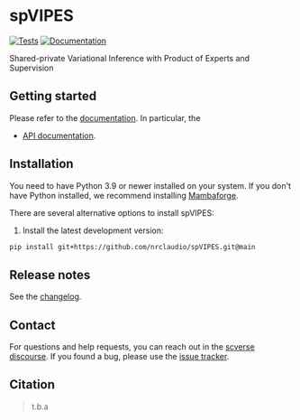 # spVIPES

[![Tests][badge-tests]][link-tests]
[![Documentation][badge-docs]][link-docs]

[badge-tests]: https://img.shields.io/github/actions/workflow/status/nrclaudio/spVIPES/test.yaml?branch=main
[link-tests]: https://github.com/nrclaudio/spVIPES/actions/workflows/test.yml
[badge-docs]: https://img.shields.io/readthedocs/spVIPES

Shared-private Variational Inference with Product of Experts and Supervision

## Getting started

Please refer to the [documentation][link-docs]. In particular, the

-   [API documentation][link-api].

## Installation

You need to have Python 3.9 or newer installed on your system. If you don't have
Python installed, we recommend installing [Mambaforge](https://github.com/conda-forge/miniforge#mambaforge).

There are several alternative options to install spVIPES:

<!--
1) Install the latest release of `spVIPES` from `PyPI <https://pypi.org/project/spVIPES/>`_:

```bash
pip install spVIPES
```
-->

1. Install the latest development version:

```bash
pip install git+https://github.com/nrclaudio/spVIPES.git@main
```

## Release notes

See the [changelog][changelog].

## Contact

For questions and help requests, you can reach out in the [scverse discourse][scverse-discourse].
If you found a bug, please use the [issue tracker][issue-tracker].

## Citation

> t.b.a

[scverse-discourse]: https://discourse.scverse.org/
[issue-tracker]: https://github.com/nrclaudio/spVIPES/issues
[changelog]: https://spVIPES.readthedocs.io/latest/changelog.html
[link-docs]: https://spVIPES.readthedocs.io
[link-api]: https://spVIPES.readthedocs.io/latest/api.html
